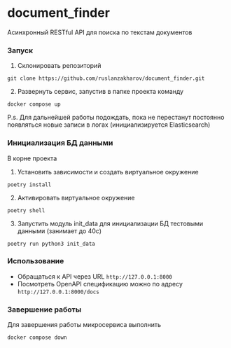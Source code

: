 # document_finder
Асинхронный RESTful API для поиска по текстам документов

### Запуск

1. Склонировать репозиторий
```commandline
git clone https://github.com/ruslanzakharov/document_finder.git
```
2. Развернуть сервис, запустив в папке проекта команду
```commandline
docker compose up
```
P.s. Для дальнейшей работы подождать, пока не перестанут постоянно появляться
новые записи в логах (инициализируется Elasticsearch)

### Инициализация БД данными

В корне проекта
1. Установить зависимости и создать виртуальное окружение
```commandline
poetry install
```
2. Активировать виртуальное окружение
```commandline
poetry shell
```
3. Запустить модуль init_data для инициализации БД тестовыми данными
(занимает до 40с)
```commandline
poetry run python3 init_data
```

### Использование

- Обращаться к API через URL `http://127.0.0.1:8000`
- Посмотреть OpenAPI спецификацию можно по адресу `http://127.0.0.1:8000/docs`

### Завершение работы

Для завершения работы микросервиса выполнить
```commandline
docker compose down
```
